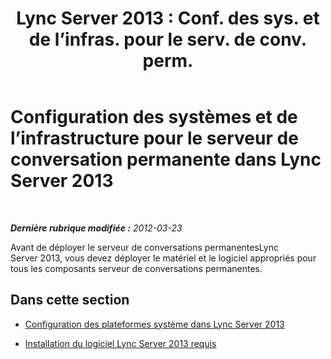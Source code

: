 ﻿---
title: "Lync Server 2013 : Conf. des sys. et de l’infras. pour le serv. de conv. perm."
TOCTitle: Configuration des systèmes et de l’infrastructure pour le serveur de conversation permanente
ms:assetid: d433d056-988d-40f1-9521-5f3e7316756f
ms:mtpsurl: https://technet.microsoft.com/fr-fr/library/JJ205290(v=OCS.15)
ms:contentKeyID: 49298946
ms.date: 05/20/2016
mtps_version: v=OCS.15
ms.translationtype: HT
---

# Configuration des systèmes et de l’infrastructure pour le serveur de conversation permanente dans Lync Server 2013

 

_**Dernière rubrique modifiée :** 2012-03-23_

Avant de déployer le serveur de conversations permanentesLync Server 2013, vous devez déployer le matériel et le logiciel appropriés pour tous les composants serveur de conversations permanentes.

## Dans cette section

  - [Configuration des plateformes système dans Lync Server 2013](lync-server-2013-set-up-system-platforms.md)

  - [Installation du logiciel Lync Server 2013 requis](lync-server-2013-install-lync-server-2013-prerequisite-software.md)

